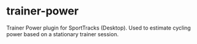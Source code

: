 # trainer-power
Trainer Power plugin for SportTracks (Desktop). Used to estimate cycling power based on a stationary trainer session.
